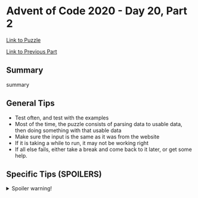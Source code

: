 # Advent of Code 2020 - Day 20, Part 2

[Link to Puzzle](https://adventofcode.com/2020/day/20#part2)

[Link to Previous Part](https://github.com/CodingAP/unofficial-aoc-syllabus/blob/main/years/2020/day20/part1.md)

## Summary
summary

## General Tips
- Test often, and test with the examples
- Most of the time, the puzzle consists of parsing data to usable data, then doing something with that usable data
- Make sure the input is the same as it was from the website
- If it is taking a while to run, it may not be working right
- If all else fails, either take a break and come back to it later, or get some help.

## Specific Tips (SPOILERS)
<details> <summary>Spoiler warning!</summary>

specific tips

</details>